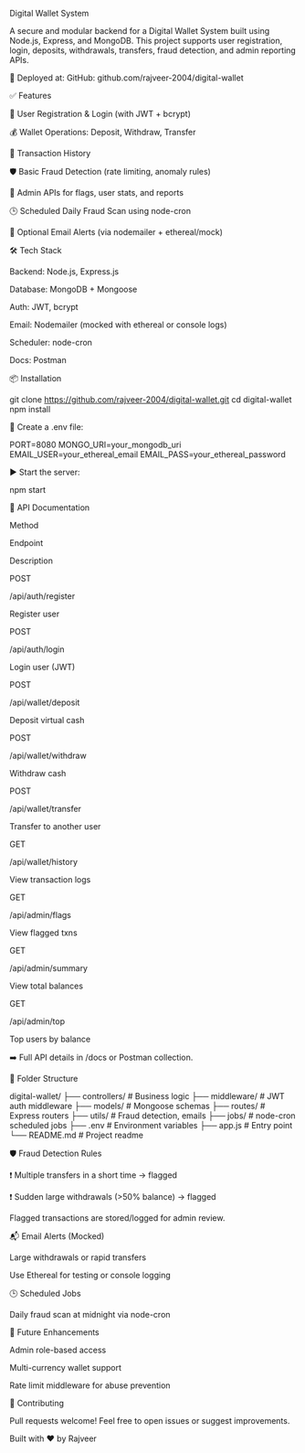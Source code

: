 Digital Wallet System

A secure and modular backend for a Digital Wallet System built using Node.js, Express, and MongoDB. This project supports user registration, login, deposits, withdrawals, transfers, fraud detection, and admin reporting APIs.

🚀 Deployed at: GitHub: github.com/rajveer-2004/digital-wallet


✅ Features

🔐 User Registration & Login (with JWT + bcrypt)

💰 Wallet Operations: Deposit, Withdraw, Transfer

🧾 Transaction History

🛡️ Basic Fraud Detection (rate limiting, anomaly rules)

👮 Admin APIs for flags, user stats, and reports

🕒 Scheduled Daily Fraud Scan using node-cron

📧 Optional Email Alerts (via nodemailer + ethereal/mock)



🛠️ Tech Stack

Backend: Node.js, Express.js

Database: MongoDB + Mongoose

Auth: JWT, bcrypt

Email: Nodemailer (mocked with ethereal or console logs)

Scheduler: node-cron

Docs:  Postman 



📦 Installation

git clone https://github.com/rajveer-2004/digital-wallet.git
cd digital-wallet
npm install

🔐 Create a .env file:

PORT=8080
MONGO_URI=your_mongodb_uri
EMAIL_USER=your_ethereal_email
EMAIL_PASS=your_ethereal_password

▶️ Start the server:

npm start



🧪 API Documentation

Method

Endpoint

Description

POST

/api/auth/register

Register user

POST

/api/auth/login

Login user (JWT)

POST

/api/wallet/deposit

Deposit virtual cash

POST

/api/wallet/withdraw

Withdraw cash

POST

/api/wallet/transfer

Transfer to another user

GET

/api/wallet/history

View transaction logs

GET

/api/admin/flags

View flagged txns

GET

/api/admin/summary

View total balances

GET

/api/admin/top

Top users by balance

➡️ Full API details in /docs or Postman collection.




🧠 Folder Structure

digital-wallet/
├── controllers/       # Business logic
├── middleware/        # JWT auth middleware
├── models/            # Mongoose schemas
├── routes/            # Express routers
├── utils/             # Fraud detection, emails
├── jobs/              # node-cron scheduled jobs
├── .env               # Environment variables
├── app.js             # Entry point
└── README.md          # Project readme




🛡️ Fraud Detection Rules

❗ Multiple transfers in a short time → flagged

❗ Sudden large withdrawals (>50% balance) → flagged

Flagged transactions are stored/logged for admin review.



📬 Email Alerts (Mocked)

Large withdrawals or rapid transfers

Use Ethereal for testing or console logging



🕒 Scheduled Jobs

Daily fraud scan at midnight via node-cron



📌 Future Enhancements

Admin role-based access

Multi-currency wallet support

Rate limit middleware for abuse prevention


🤝 Contributing

Pull requests welcome! Feel free to open issues or suggest improvements.


Built with ❤️ by Rajveer

